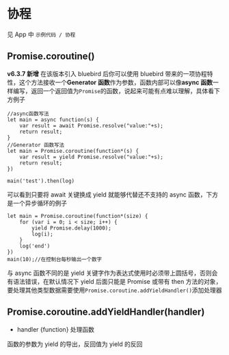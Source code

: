 # 协程

见 App 中 `示例代码 / 协程`

## Promise.coroutine()

**v6.3.7 新增**
在该版本引入 bluebird 后你可以使用 bluebird 带来的一项协程特性，这个方法接收一个**Generator 函数**作为参数，函数内部可以像**async 函数**一样编写，返回一个返回值为`Promise`的函数，说起来可能有点难以理解，具体看下方例子

```
//async函数写法
let main = async function(s) {
    var result = await Promise.resolve("value:"+s);
    return result;
}
//Generator 函数写法
let main = Promise.coroutine(function*(s) {
    var result = yield Promise.resolve("value:"+s);
    return result;
})

main('test').then(log)
```

可以看到只要将 await 关键换成 yield 就能够代替还不支持的 async 函数，下方是一个异步循环的例子

```
let main = Promise.coroutine(function*(size) {
    for (var i = 0; i < size; i++) {
        yield Promise.delay(1000);
        log(i);
    }
    log('end')
})
main(10);//在控制台每秒输出一个数字
```

与 async 函数不同的是 yield 关键字作为表达式使用时必须带上圆括号，否则会有语法错误，在默认情况下 yield 后面只能是 Promise 或带有 then 方法的对象，要处理其他类型数据需要使用`Promise.coroutine.addYieldHandler()`添加处理器

## Promise.coroutine.addYieldHandler(handler)

-   handler {function} 处理函数

函数的参数为 yield 的导出，反回值为 yield 的反回

